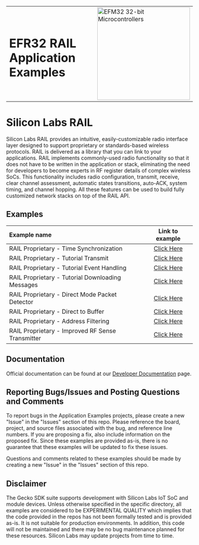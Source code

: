 <table border="0">
  <tr>
    <td align="left" valign="middle">
    <h1>EFR32 RAIL Application Examples</h1>
  </td>
  <td align="left" valign="middle">
    <a href="https://www.silabs.com/wireless/proprietary">
      <img src="http://pages.silabs.com/rs/634-SLU-379/images/WGX-transparent.png"  title="Silicon Labs Gecko and Wireless Gecko MCUs" alt="EFM32 32-bit Microcontrollers" width="250"/>
    </a>
  </td>
  </tr>
</table>

# Silicon Labs RAIL #

Silicon Labs RAIL provides an intuitive, easily-customizable radio interface layer designed to support proprietary or standards-based wireless protocols. RAIL is delivered as a library that you can link to your applications. RAIL implements commonly-used radio functionality so that it does not have to be written in the application or stack, eliminating the need for developers to become experts in RF register details of complex wireless SoCs. This functionality includes radio configuration, transmit, receive, clear channel assessment, automatic states transitions, auto-ACK, system timing, and channel hopping. All these features can be used to build fully customized network stacks on top of the RAIL API.

## Examples ##

| Example name                                     |                  Link to example                   |
|:-------------------------------------------------|:--------------------------------------------------:|
| RAIL Proprietary - Time Synchronization          |     [Click Here](./rail_time_synchronization)      |
| RAIL Proprietary - Tutorial Transmit             |       [Click Here](./rail_tutorial_transmit)       |
| RAIL Proprietary - Tutorial Event Handling       |    [Click Here](./rail_tutorial_event_handling)    |
| RAIL Proprietary - Tutorial Downloading Messages | [Click Here](./rail_tutorial_downloading_messages) |
| RAIL Proprietary - Direct Mode Packet Detector   |     [Click Here](./rail_direct_mode_detector)      |
| RAIL Proprietary - Direct to Buffer              |       [Click Here](./rail_direct_to_buffer)        |
| RAIL Proprietary - Address Filtering             |       [Click Here](./rail_address_filtering)       |
| RAIL Proprietary - Improved RF Sense Transmitter | [Click Here](./rail_improved_rfsense_transmitter) |

## Documentation ##

Official documentation can be found at our [Developer Documentation](https://docs.silabs.com/rail/latest/) page.

## Reporting Bugs/Issues and Posting Questions and Comments ##

To report bugs in the Application Examples projects, please create a new "Issue" in the "Issues" section of this repo. Please reference the board, project, and source files associated with the bug, and reference line numbers. If you are proposing a fix, also include information on the proposed fix. Since these examples are provided as-is, there is no guarantee that these examples will be updated to fix these issues.

Questions and comments related to these examples should be made by creating a new "Issue" in the "Issues" section of this repo.

## Disclaimer ##

The Gecko SDK suite supports development with Silicon Labs IoT SoC and module devices. Unless otherwise specified in the specific directory, all examples are considered to be EXPERIMENTAL QUALITY which implies that the code provided in the repos has not been formally tested and is provided as-is.  It is not suitable for production environments.  In addition, this code will not be maintained and there may be no bug maintenance planned for these resources. Silicon Labs may update projects from time to time.
